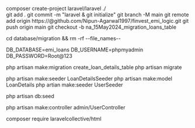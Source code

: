 <!-- Please readme First  -->
<!-- current version PHP 7.4.33 / My Sql for debian-linux-gnu (x86_64) using readline 5.2 / Apache/2.4.41 (Ubuntu) / Server version: 10.3.39-MariaDB-0ubuntu0.20.04.2 Ubuntu 20.04 / Time -->


<!-- Steps to create project -->
<!-- Step 1 (use this command to create the project in finvest_emi folder) -->
composer create-project laravel/laravel ./  
        <!-- Initialize git & branching     -->
        git add .
        git commit -m "laravel & git initialize"
        git branch -M main
        git remote add origin https://<!-- --TokenID-- -->@github.com/Nipun-Agarwal1997/finvest_emi_logic.git
        <!-- --TokenID-- (This is basically an token create in setting / developer setting / classic. Used to pull/push code without repidely enter passwod) -->
        git push origin main
        git checkout -b na_15May2024_migration_loans_table <!-- Used to create the new branch for well maintenance in future  -->

<!-- Step 2 (delete not require table from migration ) -->
cd database/migration && rm -rf --file_names--

<!-- Step 3 Configure database crediantial in Dot env In below veriables -->
DB_DATABASE=emi_loans
DB_USERNAME=phpmyadmin
DB_PASSWORD=Root@123

<!-- Step 4 Create migartion table Useing command -->
php artisan make:migration create_loan_details_table
        <!-- Enter the field inside up function schema -->
php artisan migrate 

<!-- Step 5 Create Seeding for loans Details & User Tables -->
php artisan make:seeder LoanDetailsSeeder <!-- create json file in database json folder for low weight Use that in seeding file for basic initialize-->
php artisan make:model LoanDetails <!-- create the model for tables linking Use that in Seeding file -->
php artian make:seeder UserSeeder

php artisan db:seed <!-- used to insert the data in db seeds -->

<!-- Step 6 Creation controller condition view -->
php artisan make:controller admin/UserController <!-- create controller command -->
    <!-- Now,create routes We will create the group routes in web.php -->
    <!-- For routes automatically pick the controller allow app/provider/RouteserviceProvider.php namespace -->
    <!-- Now, is any contant we need to add in projects we will create the global constant file in app and define it. Then include that in web.php -->
    <!-- create admin folder in web view -->

<!-- Step 7 fast Front-end developement via useing collective/html of laravel -->
composer require laravelcollective/html <!-- This will allow the useing of Form tags like Form::open() -->

<!-- write the HTMl file in View -->
<!-- on submit validate useing laravel validation module -->
<!-- And Now Last but not least Auth Attempt -->

<!-- Step 8 Design Pickup admin And adding functionality -->

<!-- Now We can pick the any design from the any website i use w3layout.com for admin design pick -->
<!-- Now implement Comman required this  
    -- plugins bundle
    -- sweet alert
-->
<!-- Now create the comman function for error, success, flash_notice For attractive massage display -->

<!-- Step 9 Now Create the process button and login behind the calculation in emi controller -->
